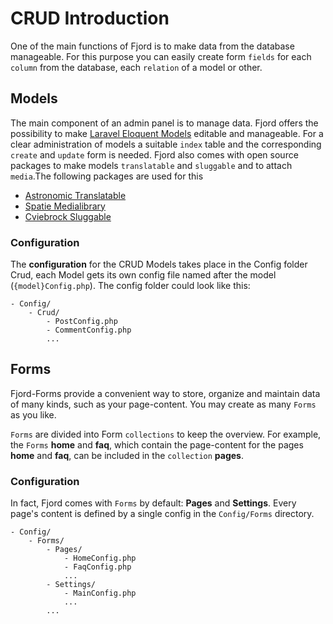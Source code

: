 # CRUD Introduction

One of the main functions of Fjord is to make data from the database manageable. For this purpose you can easily create form `fields` for each `column` from the database, each `relation` of a model or other.

## Models

The main component of an admin panel is to manage data. Fjord offers the possibility to make [Laravel Eloquent Models](https://laravel.com/docs/7.x/eloquent) editable and manageable. For a clear administration of models a suitable `index` table and the corresponding `create` and `update` form is needed. Fjord also comes with open source packages to make models `translatable` and `sluggable` and to attach `media`.The following packages are used for this

-   [Astronomic Translatable](https://docs.astrotomic.info/laravel-translatable/)
-   [Spatie Medialibrary](https://docs.spatie.be/laravel-medialibrary/v8/introduction/)
-   [Cviebrock Sluggable](https://github.com/cviebrock/eloquent-sluggable)

### Configuration

The **configuration** for the CRUD Models takes place in the Config folder Crud, each Model gets its own config file named after the model (`{model}Config.php`). The config folder could look like this:

```shell
- Config/
    - Crud/
        - PostConfig.php
        - CommentConfig.php
        ...
```

## Forms

Fjord-Forms provide a convenient way to store, organize and maintain data of many kinds, such as your page-content. You may create as many `Forms` as you like.

`Forms` are divided into Form `collections` to keep the overview. For example, the `Forms` **home** and **faq**, which contain the page-content for the pages **home** and **faq**, can be included in the `collection` **pages**.

### Configuration

In fact, Fjord comes with `Forms` by default: **Pages** and **Settings**. Every page's content is defined by a single config in the `Config/Forms` directory.

```shell
- Config/
    - Forms/
        - Pages/
            - HomeConfig.php
            - FaqConfig.php
            ...
        - Settings/
            - MainConfig.php
            ...
        ...
```
